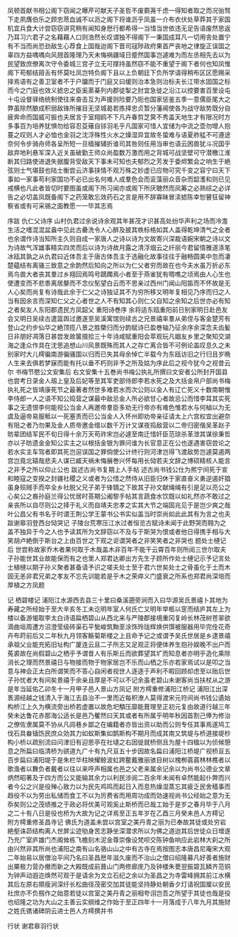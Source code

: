 <!-- { "loadSidebar": true } -->
凤顿首献书相公阁下窃闻之曝芹可献天子圣哲不废蒭荛千虑一得知者取之而况骀驽下走夙膺伯乐之顾忠荩血诚不以沥之阁下将谁沥乎凤虽一介布衣伏处草莽其于家国机宜兵食大计尝窃窃讲究稍有闻知身厯行都希得一当惜当世依违无足告语废然思返乃耳习六君子之名藉藉人口则浩然长叹谓独不得阁下一秉国成耳凡一切用舎处置宁有不当而尚恐劲敌生心荐食上国哉迨阁下晋司冦陟政府果首严丧地之律旋正误国之辜四方益喁喁向风翘首隆理乃天未悔祸疆域日蹙然国事岂遽难为而左丞相先去以为民望致庶僚离次守令委城三宫孑立无可撑持虽然窃不能不重望于阁下者何也知凤惟阁下苟郁结箝舌有怀莫吐凤岂特负阁下且以上负朝廷下负所学请得稍布区区愿赐采择焉语有之善卫室者不于户牖而于门庭又曰缓则治本急则治标夫长江带水固国之标而今之门庭也效义摅忠之臣奚苐棊列内郡徒掣之肘宜急徙之沿江以控要害百里设屯十屯设督驿络统制使往来奋击互为声援则险要乃阨也国家惩鉴五季一意儒臣尾大之弊虽除然酿成积弱敌锋所摧目无坚城曷若拣择忠贞暂分藩阃使各为战守敌势既分自疲奔命而国威可振也夫居言于室翔鸥不下凡卉春剪芝蓂不秀盖天地生才有限况时方多事百为培养犹惧勿给容忍芟薙自铩羽毛乎凡国家可惜人宜储为中流之壶勿增人抱蔓之叹则人才必恤也金羽之沈浮殊性火水之燥湿异宜故冬蛰难与语夏舴艋不可遵途奈何令步骑舟师各呈所短一旦樯摧辅折谁司其咎则任用当审也语云困兽犹斗况国乎敌弃地利悬军深入近关虽破勤王师众尚盈数万激而用之背城可战坚壁可守潜檄江淮断其归路使进退失据腹背受敌天下事未可知也夫郁烈之芳发于委烬繁会之响生于絶弦则士气堪鼓也陆士衡尝云济事挟情不观万殊之妙虚已应物可究千变之容宁曰天下事如一家事苟利家国功不必已出名何难人成羣色会而衮藻丽众音杂而韶濩和则已见戒横也凡此者皆切时要图虽或阁下所习闻亦或阁下所厌聴然而凤筹之必熟综之必详告之必切盖凤既备阁下之药笼敢忘效药石之言是用不辞寡昧冒渎摅陈幸恕瞽狂留神察省或有可采锡之面教愿一一毕其志焉

序跋
仇仁父诗序
山村仇君过余说诗余观其年甚茂才识甚高处纷华声利之场而冷澹生活之嗜混混盆盎中见此古罍洗令人心醉及披其帙标格如其人盖得乾坤清气之全者也余谓作诗当知所主久则自成一家唐人之诗以诗为文故寄兴深裁语婉宋朝之诗以文为诗故气浑雄事精实四灵而后以诗为诗故月露之清浮烟云之纤丽今君留情雅道涤笔冰瓯其孰之从仇君曰近体吾主于唐古体吾主于选融化故事往往于融畅圆美中忽而凄楚藴结有离骚三致意之余韵然后知向之所以为仁父者穷而故在也今夫水虽万折必东焉鸟兽大者丧其羣过乡翔回焉鸣号蹢躅焉小者至于燕雀犹有啁噍之顷焉由人心生也使遭变而不悲黍离居嫠而不念仪髧望白云而不思亲过西州门闻山阳笛而不怀故是无人心矣而尚复有诗哉此余于仁父之诗独证其不为穷所移又明年复相见乃序而归之人当有因余言而深知仁父之心者世之人不有知其心则仁父自知之余知之后世亦必有知之者矣友人东阳郡遗民方凤韶父
重阳诗巻序
余将适东瓯重阳前日别家明日赴邑友会又明日吴续古遣篮舆过邀遂至吴溪寓馆则续古之兄景禧率羣从弟侄与客金楚芳有登山之约步仙华之絶顶揽八景之胜槩归而分韵赋诗已盈巻轴乃征余序余深念夫齿髪日非朋好凋落日甚尝发故箧掇拾三十年诗咸赋重阳会萃观玩凡姻友乡里之聚知交湖海之逢众作具在沈思追想山川风景既殊而其人之存亡离合皆不可例论盖叹息久之未别家时大儿樗徧南游徧骚国以归而已失其母余悼亡半载今为东瓯访旧之行归且岁晩人生来去俱若梦寐而能有托以垂不朽则非予之所及姑为序此后之视今犹今之视昔云尔
书梅节愍公文安集后
右文安集十五巻尚书梅公执礼所撰曰文安者公所封开国县也尝考日录金人刼上皇及后妃等至其军吏部侍郎李若水死之及大括金帛户部尚书梅执礼死之皆靖康死节之最著者然世多难若水而次公则以金人有辽亡死义十数南朝惟李侍郎一人之语不知公捣营之谋最中敌忌金人所必欲甘心者故忌公而惜李耳其实死事之无遗恨李何能视公当金人再邀帝羣臣多劝无行帝亦有难色惟若水与何樐以为无虞及逼帝易服秪以一死塞责而已公当金人入怀州即劝帝亲征请太上六宫权宜出避奈有阻之者乃勿果及金人质帝邀金缯以数千万计又谋夜捣敌营以二帝归密偕吴革赵子昉辈团结军民不旬日得十余万天苟祚宋岂必遽至南迁惜奸臣范琼杀革泄其谋徐秉哲亦以子昉遗金金知公实主之以根括金银为罪问谁为长官意正在公也遂遇害窃尝论之若水实主车驾者即其死岂逭误国之罪倘使公计终行则河津岂得飞渡敌势岂遽莫遏两宫岂竟北辕哉悲夫人谋已臧天祸未悔展巻兴怀每用长恸若夫文辞之博硕精核人能言之非予之所以仰止公也
跋述古尚书复期上人手帖
述古尚书钱公仕为熈宁间死于宣和睦寇之变揆之封疆社稷之义或者为公惜之然侍从旧臣归休于家直奋义勇逆遏奸猖虽身殒贼手而卒全乡社脱父兄子弟于锋镝之下故其子孙文献绳绳有引是足以亮公之心矣公之裔孙庭兰得公忧居时荅期公阇黎手帖其言蔬食水饮既以如礼然亦不敢过之亲丧所以自尽则公之择于礼义而自靖夫忠孝之实其大节之端固兆见于是岂少爽之哉叶公昌父有书名于时谓王荆公学王蒙书公书实似盖当时崇尚如此此其有为言之也夫
跋谢皋羽登西台恸哭记
子陵台荒寒压江水过者恒览古赋诗未闻于此野哭而翱为之盖不独异于今之人也予读其所为文辞窃以不及与于斯哭为恨或者他日得携手相与大笑胡卢絶倒于斯台之上由百世之下观之讵谓哭者之非笑笑者之非哭也
题处士槤记后
世尝称故家乔木者果何取于木哉盖木非百年不能干云霄百年则所阅三世尔取夫子孙能世其业故能保而有之也里人郑君达卿出方先生子顾所作处士槤记示予记言处士植槤以期子孙义聚者甚备请予识之嗟夫处士至于君六世矣处士之骨虽化于土而木固无恙非君兄弟之孝友不忘先训能若是乎木之荣瘁义门盛衰之所系也郑君尚深培而厚植之方凤题

记
栖碧楼记
浦阳江水源西去县三十里曰桑溪遡旁涧而入曰华源吴氏景禧卜其地为寿藏之所经始于至大辛亥冬工未讫明年室人何氏亡又明年举柩以窆而结庐其左上为楼以备游愒取李太白诗语扁栖碧山从西北来与严陵郡接境重冈复岭长林茂树苍翠欲滴曲垣周遭方沼澄莹级砖渠石平甃峻筑黝垩涂饰玲珑辉焕供馔被服器用毕完佺花奇卉布莳前后又二年秋九月领客觞菊斯楼之上且命予记之或谓予吴氏世居是乡逮景禧承祖父业能充拓旧址构广厦连云且二子所志又足观正将便体养生抱孙娱晚不出户而菟裘故在尚假碧山之栖乎予谓昔人有乐斯丘而欲葬望其圹而知息者亦明乎造化乘除消长之理而然景禧日与物接而物于物家居岂不乐而山栖之乐亦若家焉试以是叩之当意与神会正太白所谓笑而不答心自闲者视世人逐逐于声利不暇回顾却虑至以贻后世子孙忧者大有间矣景禧于余亲且厚是不可以不记余虽老碧山未谢客尚当扶杖从之游是年当延佑乙卯冬十一月甲子邑人景山方凤记
附方樗重修浦阳江桥记
浦阳江出深褭源经越之钱清入于海江去县治不一里而近每积潦人莫得渡宋元符间尚书钱公遹始构桥江上久为横流旁出桥若虚置以故危圯頺压靡能葺理至正初元复由故道行越三年癸未达鲁花赤那海公适长是邑乃矍然曰天其或者有所属乎明年秋因首割己俸为修治之僚佐隶属莫不协从凡闾巷乡鄙之在编籍者亦皆出资以助而公则专任其事焉遂鸠工伐石具畚锸饬民庶众効其力如蚁斯集如鹊斯构不期月而成其南又筑堤与桥道接堤杪构小桥以疏别流曰问津旧有迎恩亭在社壝之右因徙就桥侧且为屋十四楹以为侦候憩息之所扁曰临清桥为谼道九广十有九尺亘五十步因故名扁曰浦阳江桥堤广视桥亘五百步扁曰浦阳堤于是朱栏华柱映耀鲸波虹跨鳌戴雅丽骇目树以槐栁蓊蓊林林樵者以歌渔者以舞负者戴者以往以来呼声相属也邑之父老来属余记余以为尚书公德业文章炳然昭著及于四方而公又能输其余力以利民涉阅二百余年未闻有卓然能起仆弊而兴者今公之兴是役殚心致力以为民先鸡鸣而起日入而息热燥湿蒸忘其疲乏民舍穑事而趋役不以为劳出私储而食工不以为厉费省而用周功成而効速视尚书公经始之意为无忝矣则公之茂绩推之于政必将优美可观奚止斯桥而已哉工始于是岁之春月毕于八月之二十有八日是役也桥为大故为记之详焉至正五年岁在乙酉三月癸未邑人方樗记
附方樗重修圣昌寺记
佛氏为道盖未尝以宫室之美丹青之丽为已奉故其徒或处穷岩絶壑诛茆结构离人世屏尘迹劬身苦志静坐深潜求所以为佛之道迨其后世徒众日增遂乃充广室庐雄门杰阁耸栋飞檐刻木泥金尊崇像设梵呗交陈钟鱼响应此岩林大刹之所由兴然非其所尚也浦阳之南有山名骆山山之中有古寺在焉按图志本唐昌尼庵宋大观二年始易以居僧治平间乃名曰圣昌厯年滋久废而不治山之僧曰绍隆募凡好善者施财出粟极力营办撤而新之大殿既成前葺山门两修廊庑乃及钟楼朱甍翌振碧瓦鳞齐范铜为钟声动遐迩焕然可观于是请余为文立石纪之余以为圣昌之为寺雷峰拥其前江水横其后左原右隰瘦涧深纡长松曲径茂密交加其徒能坚持静处朝香夕灯请祝国厘以安民社庶亦不负剏作之始意若徒以宫室之美丹青之丽相夸诩岂吾之所望于其徒也哉是役也绍隆之功为大山之主善云实纲维之作始于至正四年十一月落成于八年九月其施财之姓氏镌诸碑阴云进士邑人方樗撰并书

行状
谢君皋羽行状
